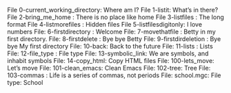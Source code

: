 File 0-current_working_directory: Where am I?
 File 1-listit: What’s in there?
 File 2-bring_me_home : There is no place like home
 File 3-listfiles : The long format
 File 4-listmorefiles :  Hidden files
 File 5-listfilesdigitonly: I love numbers
 File: 6-firstdirectory :  Welcome
 File: 7-movethatfile : Betty in my first directory.
 File: 8-firstdelete : Bye bye Betty
 File: 9-firstdirdeletion : Bye bye My first directory
 File: 10-back: Back to the future
 File: 11-lists : Lists
 File: 12-file_type : File type
 File: 13-symbolic_link: We are symbols, and inhabit symbols
 File: 14-copy_html:  Copy HTML files
 File: 100-lets_move: Let’s move
 File: 101-clean_emacs: Clean Emacs
 File: 102-tree: Tree
 File: 103-commas : Life is a series of commas, not periods
 File: school.mgc: File type: School





